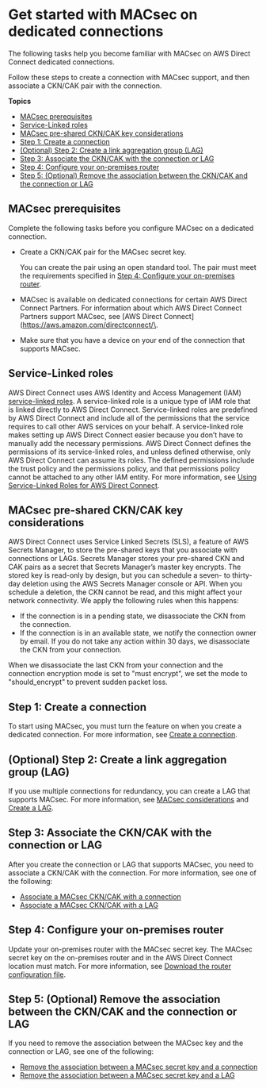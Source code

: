 # Get started with MACsec on dedicated connections<a name="direct-connect-mac-sec-getting-started"></a>

The following tasks help you become familiar with MACsec on AWS Direct Connect dedicated connections\.

Follow these steps to create a connection with MACsec support, and then associate a CKN/CAK pair with the connection\.

**Topics**
+ [MACsec prerequisites](#mac-sec-prerequisites)
+ [Service\-Linked roles](#mac-sec-service-linked-roles)
+ [MACsec pre\-shared CKN/CAK key considerations](#mac-sec-key-consideration)
+ [Step 1: Create a connection](#step-create-connection)
+ [\(Optional\) Step 2: Create a link aggregation group \(LAG\)](#step-create-lag)
+ [Step 3: Associate the CKN/CAK with the connection or LAG](#step-associate-key)
+ [Step 4: Configure your on\-premises router](#associate-key-router)
+ [Step 5: \(Optional\) Remove the association between the CKN/CAK and the connection or LAG](#step-disassociate-key)

## MACsec prerequisites<a name="mac-sec-prerequisites"></a>

Complete the following tasks before you configure MACsec on a dedicated connection\.
+ Create a CKN/CAK pair for the MACsec secret key\.

  You can create the pair using an open standard tool\. The pair must meet the requirements specified in [Step 4: Configure your on\-premises router](#associate-key-router)\.
+ MACsec is available on dedicated connections for certain AWS Direct Connect Partners\. For information about which AWS Direct Connect Partners support MACsec, see [AWS Direct Connect](https://aws.amazon.com/directconnect/\.
+ Make sure that you have a device on your end of the connection that supports MACsec\.

## Service\-Linked roles<a name="mac-sec-service-linked-roles"></a>

AWS Direct Connect uses AWS Identity and Access Management \(IAM\)[ service\-linked roles](https://docs.aws.amazon.com/IAM/latest/UserGuide/id_roles_terms-and-concepts.html#iam-term-service-linked-role)\. A service\-linked role is a unique type of IAM role that is linked directly to AWS Direct Connect\. Service\-linked roles are predefined by AWS Direct Connect and include all of the permissions that the service requires to call other AWS services on your behalf\. A service\-linked role makes setting up AWS Direct Connect easier because you don’t have to manually add the necessary permissions\. AWS Direct Connect defines the permissions of its service\-linked roles, and unless defined otherwise, only AWS Direct Connect can assume its roles\. The defined permissions include the trust policy and the permissions policy, and that permissions policy cannot be attached to any other IAM entity\. For more information, see [Using Service\-Linked Roles for AWS Direct Connect](using-service-linked-roles.md)\.

## MACsec pre\-shared CKN/CAK key considerations<a name="mac-sec-key-consideration"></a>

AWS Direct Connect uses Service Linked Secrets \(SLS\), a feature of AWS Secrets Manager, to store the pre\-shared keys that you associate with connections or LAGs\. Secrets Manager stores your pre\-shared CKN and CAK pairs as a secret that Secrets Manager’s master key encrypts\. The stored key is read\-only by design, but you can schedule a seven\- to thirty\-day deletion using the AWS Secrets Manager console or API\. When you schedule a deletion, the CKN cannot be read, and this might affect your network connectivity\. We apply the following rules when this happens:
+ If the connection is in a pending state, we disassociate the CKN from the connection\.
+ If the connection is in an available state, we notify the connection owner by email\. If you do not take any action within 30 days, we disassociate the CKN from your connection\.

When we disassociate the last CKN from your connection and the connection encryption mode is set to "must encrypt", we set the mode to "should\_encrypt" to prevent sudden packet loss\.

## Step 1: Create a connection<a name="step-create-connection"></a>

 To start using MACsec, you must turn the feature on when you create a dedicated connection\. For more information, see [Create a connection](create-connection.md)\.

## \(Optional\) Step 2: Create a link aggregation group \(LAG\)<a name="step-create-lag"></a>

 If you use multiple connections for redundancy, you can create a LAG that supports MACsec\. For more information, see [MACsec considerations](lags.md#lag-macsec-considerations) and [Create a LAG](create-lag.md)\.

## Step 3: Associate the CKN/CAK with the connection or LAG<a name="step-associate-key"></a>

After you create the connection or LAG that supports MACsec, you need to associate a CKN/CAK with the connection\. For more information, see one of the following:
+ [Associate a MACsec CKN/CAK with a connection](associate-key-connection.md)
+ [Associate a MACsec CKN/CAK with a LAG](associate-key-lag.md)

## Step 4: Configure your on\-premises router<a name="associate-key-router"></a>

Update your on\-premises router with the MACsec secret key\. The MACsec secret key on the on\-premises router and in the AWS Direct Connect location must match\. For more information, see [Download the router configuration file](create-vif.md#vif-router-config)\.

## Step 5: \(Optional\) Remove the association between the CKN/CAK and the connection or LAG<a name="step-disassociate-key"></a>

If you need to remove the association between the MACsec key and the connection or LAG, see one of the following:
+ [Remove the association between a MACsec secret key and a connection](disassociate-key-connection.md)
+ [Remove the association between a MACsec secret key and a LAG](disassociate-key-lag.md)
